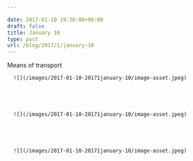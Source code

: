 ```yaml
---

date: 2017-01-10 19:38:00+00:00
draft: false
title: January 10
type: post
url: /blog/2017/1/january-10
---
```


Means of transport


  
      ![](/images/2017-01-10-20171january-10/image-asset.jpeg)

  


  
      ![](/images/2017-01-10-20171january-10/image-asset.jpeg)

  


  
      ![](/images/2017-01-10-20171january-10/image-asset.jpeg)

